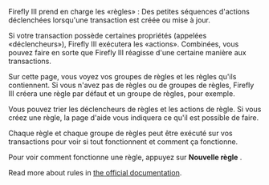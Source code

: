 Firefly III prend en charge les «règles» : Des petites séquences d'actions déclenchées lorsqu'une transaction est créée ou mise à jour.

Si votre transaction possède certaines propriétés (appelées «déclencheurs»), Firefly III exécutera les «actions». Combinées, vous pouvez faire en sorte que Firefly III réagisse d'une certaine manière aux transactions.

Sur cette page, vous voyez vos groupes de règles et les règles qu'ils contiennent. Si vous n'avez pas de règles ou de groupes de règles, Firefly III créera une règle par défaut et un groupe de règles, pour exemple.

Vous pouvez trier les déclencheurs de règles et les actions de règle. Si vous créez une règle, la page d'aide vous indiquera ce qu'il est possible de faire.

Chaque règle et chaque groupe de règles peut être exécuté sur vos transactions pour voir si tout fonctionnent et comment ça fonctionne.

Pour voir comment fonctionne une règle, appuyez sur **Nouvelle règle** .

Read more about rules in [the official documentation](https://docs.firefly-iii.org/advanced-concepts/rules).